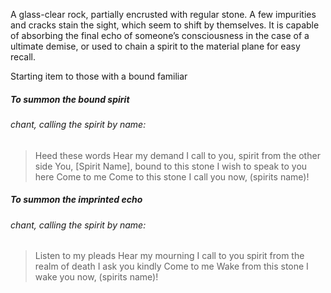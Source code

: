 A glass-clear rock, partially encrusted with regular stone. 
A few impurities and cracks stain the sight, which seem to shift by themselves.
It is capable of absorbing the final echo of someone’s consciousness in the case of a ultimate demise, or used to chain a spirit to the material plane for easy recall. 

Starting item to those with a bound familiar
##### To summon the bound spirit
######  *chant, calling the spirit by name:*
> Heed these words
> Hear my demand
> I call to you, spirit from the other side
> You, \[Spirit Name], bound to this stone
> I wish to speak to you here
> Come to me
> Come to this stone
> I call you now, (spirits name)!

##### To summon the imprinted echo
######  *chant, calling the spirit by name:*
> Listen to my pleads
> Hear my mourning
> I call to you spirit from the realm of death
> I ask you kindly
> Come to me
> Wake from this stone 
> I wake you now, (spirits name)!
